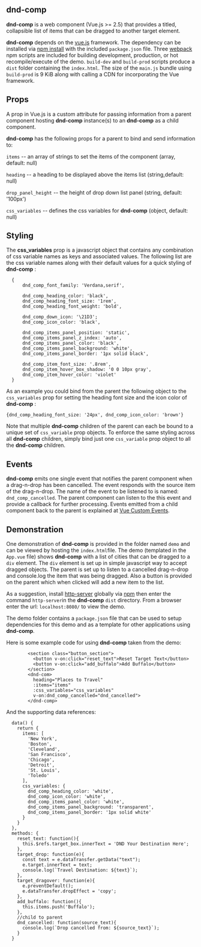 ## dnd-comp

**dnd-comp** is a web component (Vue.js >= 2.5) that provides a titled, collapsible list of items that can be dragged to another target element.  

**dnd-comp** depends on the [vue.js](https://vuejs.org/ "Vue.js") framework.  The dependency can be installed via [npm install](https://docs.npmjs.com/cli/install.html "npm install") with the included `package.json` file.  Three [webpack](https://webpack.js.org/concepts/) npm scripts are included for building  development, production, or hot recompile/execute of the demo.   `build-dev` and `build-prod` scripts produce  a `dist` folder containing the `index.html`.  The size of the `main.js` bundle using `build-prod` is 9 KiB along with calling a CDN for incorporating the Vue framework.

## Props

A prop in Vue.js is a custom attribute for passing information from a parent component hosting **dnd-comp** instance(s) to an **dnd-comp** as a child component. 

**dnd-comp** has the following props for a parent to bind and send information to:

`items` -- an array of strings to set the items of the component (array, default: null)

`heading` -- a heading to be displayed above the items list (string,default: null)

`drop_panel_height` -- the height of drop down list panel (string, default: '100px')

`css_variables` -- defines the css variables for **dnd-comp**  (object, default: null)

## Styling

The **css_variables** prop is a javascript object that contains any combination of css variable names as keys and associated values.  The following list are the css variable names along with their default values for a quick styling of **dnd-comp** :

```
  {
      dnd_comp_font_family: 'Verdana,serif',

      dnd_comp_heading_color: 'black',
      dnd_comp_heading_font_size: '1rem',
      dnd_comp_heading_font_weight: 'bold',
      
      dnd_comp_down_icon: '\21D3';
      dnd_comp_icon_color: 'black',

      dnd_comp_items_panel_position: 'static',
      dnd_comp_items_panel_z_index: 'auto',
      dnd_comp_items_panel_color: 'black',
      dnd_comp_items_panel_background: 'white',
      dnd_comp_items_panel_border: '1px solid black',

      dnd_comp_item_font_size: '.8rem',
      dnd_comp_item_hover_box_shadow: '0 0 10px gray',
      dnd_comp_item_hover_color: 'violet'
  }
```

As an example you could bind from the parent the following object to the `css_variables` prop for setting the heading font size and the icon color of **dnd-comp** :

```
{dnd_comp_heading_font_size: '24px', dnd_comp_icon_color: 'brown'}
```

Note that multiple **dnd-comp** children of the parent can each be bound to a unique set of `css_variable` prop objects. To enforce the same styling across all **dnd-comp** children, simply  bind just one `css_variable` prop object to all the **dnd-comp** children.

## Events

**dnd-comp** emits one single event that notifies the parent component when a drag-n-drop has been cancelled.  The event responds with the source item of the drag-n-drop.  The name of the event to be listened to is named: `dnd_comp_cancelled`.  The parent component can listen to the this event and provide a callback for further processing.  Events emitted from a child component back to the parent is explained at [Vue Custom Events](https://vuejs.org/v2/guide/components.html#Using-v-on-with-Custom-Events).

## Demonstration

One demonstration of **dnd-comp** is provided in the folder named `demo` and can be viewed by hosting the `index.html`file. The demo  (templated in the `App.vue` file) shows **dnd-comp** with a list of cities that can be dragged to a `div` element.  The `div` element is set up in simple javascript way to accept dragged objects.  The parent is set up to listen to a cancelled drag-n-drop and console.log the item that was being dragged.  Also a button is provided on the parent which when clicked will add a new item to the list.

As a suggestion, install [http-server](https://www.npmjs.com/package/http-server "http-server") globally via [npm](https://www.npmjs.com/ "npm") then enter the command `http-server`in the  **dnd-comp** `dist` directory.  From a browser enter the url: `localhost:8080/` to view the demo.

The demo folder contains a `package.json` file that can be used to setup dependencies for this demo and as a template for other applications using  **dnd-comp**.

Here is some example code for using **dnd-comp** taken from the demo:

```
        <section class="button_section">
          <button v-on:click="reset_text">Reset Target Text</button>
          <button v-on:click="add_buffalo">Add Buffalo</button>
        </section>
        <dnd-com>
          heading="Places to Travel"
          :items="items"
          :css_variables="css_variables"
          v-on:dnd_comp_cancelled="dnd_cancelled">
        </dnd-comp>
```

And the supporting data references:

```
  data() {
    return {
      items: [
        'New York',
        'Boston',
        'Cleveland',
        'San Francisco',
        'Chicago',
        'Detroit',
        'St. Louis',
        'Toledo'
      ],
      css_variables: {
        dnd_comp_heading_color: 'white',
        dnd_comp_icon_color: 'white',
        dnd_comp_items_panel_color: 'white',
        dnd_comp_items_panel_background: 'transparent',
        dnd_comp_items_panel_border: '1px solid white'
      }
    }
  },
  methods: {
    reset_text: function(){
      this.$refs.target_box.innerText = 'DND Your Destination Here';
    },
    target_drop: function(e){
      const text = e.dataTransfer.getData("text");
      e.target.innerText = text;
      console.log(`Travel Destination: ${text}`);
    },
    target_dragover: function(e){
      e.preventDefault();
      e.dataTransfer.dropEffect = 'copy';
    },
    add_buffalo: function(){
      this.items.push('Buffalo');
    },
    //child to parent
    dnd_cancelled: function(source_text){
      console.log(`Drop cancelled from: ${source_text}`);
    }
  }
```

